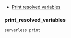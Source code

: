 

* [Print resolved variables](#print_resolved_variables)

### print_resolved_variables

```shell
serverless print
```


